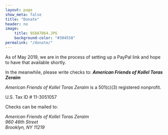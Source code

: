 ```yaml
---
layout: page
show_meta: false
title: "Donate"
header: no
image:
    title: 9S8A7864.JPG
    background-color: "#304558"
permalink: "/donate/"
---
```

As of May 2019, we are in the process of setting up a PayPal link and hope to have that available shortly.

In the meanwhile, please write checks to:  _**American Friends of Kollel Toras Zeraim**_

*American Friends of Kollel Toras Zeraim* is a 501(c)(3) registered nonprofit.

U.S. Tax ID # 11-3051057

Checks can be mailed to:

*American Friends of Kollel Toras Zeraim*<br>
*960 46th Street*<br>
*Brooklyn, NY 11219*
